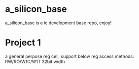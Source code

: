 # a_silicon_base
a_silicon_base is a ic development base repo, enjoy!


# Project 1
a general perpose reg cell, support below reg access methods:
RW/RO/W1C/W1T
32bit width
